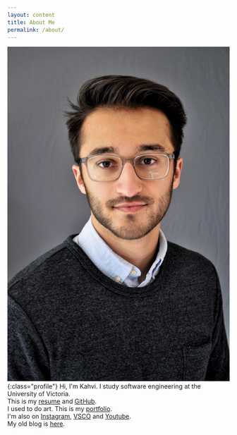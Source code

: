 ```yaml
---
layout: content
title: About Me
permalink: /about/
---
```

![Profile](/assets/profile2.jpg){:class="profile"}
Hi, I'm Kahvi. I study software engineering at the University of Victoria.  
This is my [resume](/resume/) and [GitHub](https://github.com/iamkahvi).  
I used to do art. This is my [portfolio](http://kahvipatel.com/archive/portfolio.html).  
I'm also on [Instagram](https://www.instagram.com/iamkahvi), [VSCO](https://www.vsco.com/iamkahvi) and [Youtube](https://www.youtube.com/user/techkid105).  
My old blog is [here](../archive/index.html).  

